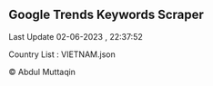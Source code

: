 

## Google Trends Keywords Scraper 
 
Last Update 02-06-2023 , 22:37:52

Country List :
VIETNAM.json



© Abdul Muttaqin 
